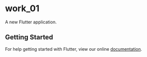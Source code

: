# work_01

A new Flutter application.

## Getting Started

For help getting started with Flutter, view our online
[documentation](https://flutter.io/).
